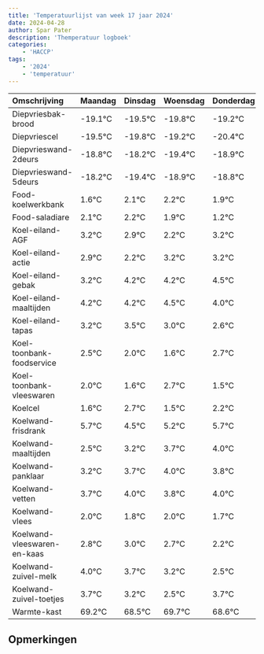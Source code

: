 ```yaml
---
title: 'Temperatuurlijst van week 17 jaar 2024'
date: 2024-04-28
author: Spar Pater
description: 'Themperatuur logboek'
categories:
    - 'HACCP'
tags:
    - '2024'
    - 'temperatuur'
---
```

|Omschrijving|Maandag|Dinsdag|Woensdag|Donderdag|Vrijdag|Zaterdag|Zondag|
|:---|:---|:---|:---|:---|:---|:---|:---|
|Diepvriesbak-brood|-19.1°C|-19.5°C|-19.8°C|-19.2°C|-20.4°C|-19.9°C|-19.8°C|
|Diepvriescel|-19.5°C|-19.8°C|-19.2°C|-20.4°C|-19.9°C|-19.8°C|-20.1°C|
|Diepvrieswand-2deurs|-18.8°C|-18.2°C|-19.4°C|-18.9°C|-18.8°C|-19.1°C|-19.8°C|
|Diepvrieswand-5deurs|-18.2°C|-19.4°C|-18.9°C|-18.8°C|-19.1°C|-19.8°C|-18.8°C|
|Food-koelwerkbank|1.6°C|2.1°C|2.2°C|1.9°C|1.2°C|2.2°C|2.2°C|
|Food-saladiare|2.1°C|2.2°C|1.9°C|1.2°C|2.2°C|2.2°C|2.5°C|
|Koel-eiland-AGF|3.2°C|2.9°C|2.2°C|3.2°C|3.2°C|3.5°C|3.0°C|
|Koel-eiland-actie|2.9°C|2.2°C|3.2°C|3.2°C|3.5°C|3.0°C|2.6°C|
|Koel-eiland-gebak|3.2°C|4.2°C|4.2°C|4.5°C|4.0°C|3.6°C|4.7°C|
|Koel-eiland-maaltijden|4.2°C|4.2°C|4.5°C|4.0°C|3.6°C|4.7°C|3.5°C|
|Koel-eiland-tapas|3.2°C|3.5°C|3.0°C|2.6°C|3.7°C|2.5°C|3.2°C|
|Koel-toonbank-foodservice|2.5°C|2.0°C|1.6°C|2.7°C|1.5°C|2.2°C|2.7°C|
|Koel-toonbank-vleeswaren|2.0°C|1.6°C|2.7°C|1.5°C|2.2°C|2.7°C|3.0°C|
|Koelcel|1.6°C|2.7°C|1.5°C|2.2°C|2.7°C|3.0°C|2.8°C|
|Koelwand-frisdrank|5.7°C|4.5°C|5.2°C|5.7°C|6.0°C|5.8°C|6.0°C|
|Koelwand-maaltijden|2.5°C|3.2°C|3.7°C|4.0°C|3.8°C|4.0°C|3.7°C|
|Koelwand-panklaar|3.2°C|3.7°C|4.0°C|3.8°C|4.0°C|3.7°C|3.2°C|
|Koelwand-vetten|3.7°C|4.0°C|3.8°C|4.0°C|3.7°C|3.2°C|2.5°C|
|Koelwand-vlees|2.0°C|1.8°C|2.0°C|1.7°C|1.2°C|0.5°C|1.7°C|
|Koelwand-vleeswaren-en-kaas|2.8°C|3.0°C|2.7°C|2.2°C|1.5°C|2.7°C|1.6°C|
|Koelwand-zuivel-melk|4.0°C|3.7°C|3.2°C|2.5°C|3.7°C|2.6°C|3.4°C|
|Koelwand-zuivel-toetjes|3.7°C|3.2°C|2.5°C|3.7°C|2.6°C|3.4°C|3.0°C|
|Warmte-kast|69.2°C|68.5°C|69.7°C|68.6°C|69.4°C|69.0°C|69.5°C|

## Opmerkingen


